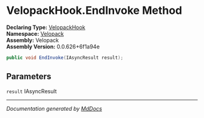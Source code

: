 ﻿<!--  
  <auto-generated>   
    The contents of this file were generated by a tool.  
    Changes to this file may be list if the file is regenerated  
  </auto-generated>   
-->

# VelopackHook.EndInvoke Method

**Declaring Type:** [VelopackHook](../index.md)  
**Namespace:** [Velopack](../../index.md)  
**Assembly:** Velopack  
**Assembly Version:** 0.0.626+6f1a94e

```csharp
public void EndInvoke(IAsyncResult result);
```

## Parameters

`result`  IAsyncResult

___

*Documentation generated by [MdDocs](https://github.com/ap0llo/mddocs)*

